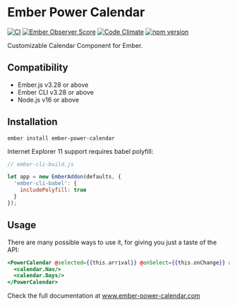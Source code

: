 # Ember Power Calendar

[![CI](https://github.com/cibernox/ember-power-calendar/actions/workflows/ci.yml/badge.svg)](https://github.com/cibernox/ember-power-calendar/actions/workflows/ci.yml)
[![Ember Observer Score](http://emberobserver.com/badges/ember-power-calendar.svg)](http://emberobserver.com/addons/ember-power-calendar)
[![Code Climate](https://codeclimate.com/github/cibernox/ember-power-calendar/badges/gpa.svg)](https://codeclimate.com/github/cibernox/ember-power-calendar)
[![npm version](https://badge.fury.io/js/ember-power-calendar.svg)](https://badge.fury.io/js/ember-power-calendar)

Customizable Calendar Component for Ember.

## Compatibility

* Ember.js v3.28 or above
* Ember CLI v3.28 or above
* Node.js v16 or above

## Installation

`ember install ember-power-calendar`

Internet Explorer 11 support requires babel polyfill:

```js
// ember-cli-build.js

let app = new EmberAddon(defaults, {
  'ember-cli-babel': {
    includePolyfill: true
  }
});
```

## Usage

There are many possible ways to use it, for giving you just a taste of the API:

```hbs
<PowerCalendar @selected={{this.arrival}} @onSelect={{this.onChange}} as |calendar|>
  <calendar.Nav/>
  <calendar.Days/>
</PowerCalendar>
```

Check the full documentation at www.ember-power-calendar.com

